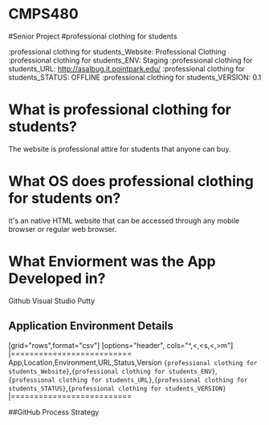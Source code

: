 # CMPS480
#Senior Project
#professional clothing for students



:professional clothing for students_Website: Professional Clothing
:professional clothing for students_ENV: Staging
:professional clothing for students_URL: http://asalbug.it.pointpark.edu/
:professional clothing for students_STATUS: OFFLINE
:professional clothing for students_VERSION: 0.1

# What is professional clothing for students?
The website is professional attire for students that anyone can buy.

# What OS does professional clothing for students on?
It's an native HTML website that can be accessed through any mobile browser or regular web browser.


# What Enviorment was the App Developed in?
 Github
 Visual Studio
 Putty 





## Application Environment Details

[grid="rows",format="csv"]
[options="header", cols="^,<,<s,<,>m"]
|==========================
App,Location,Environment,URL,Status,Version
`{professional clothing for students_Website}`,`{professional clothing for students_ENV}`,`{professional clothing for students_URL}`,`{professional clothing for students_STATUS}`,`{professional clothing for students_VERSION}`
|==========================

##GitHub Process Strategy 

